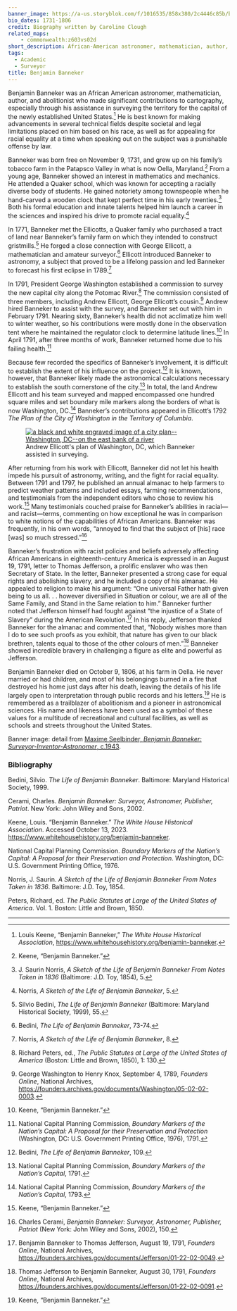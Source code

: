 ```yaml
---
banner_image: https://a-us.storyblok.com/f/1016535/858x380/2c4446c85b/benjamin_banneker.png
bio_dates: 1731-1806
credit: Biography written by Caroline Clough
related_maps:
    - commonwealth:z603vs02d
short_description: African-American astronomer, mathematician, author, and surveyor
tags:
  - Academic
  - Surveyor
title: Benjamin Banneker
---
```

Benjamin Banneker was an African American astronomer, mathematician, author, and abolitionist who made significant contributions to cartography, especially through his assistance in surveying the territory for the capital of the newly established United States.[^1] He is best known for making advancements in several technical fields despite societal and legal limitations placed on him based on his race, as well as for appealing for racial equality at a time when speaking out on the subject was a punishable offense by law.

Banneker was born free on November 9, 1731, and grew up on his family’s tobacco farm in the Patapsco Valley in what is now Oella, Maryland.[^2] From a young age, Banneker showed an interest in mathematics and mechanics. He attended a Quaker school, which was known for accepting a racially diverse body of students. He gained notoriety among townspeople when he hand-carved a wooden clock that kept perfect time in his early twenties.[^3] Both his formal education and innate talents helped him launch a career in the sciences and inspired his drive to promote racial equality.[^4]

In 1771, Banneker met the Ellicotts, a Quaker family who purchased a tract of land near Banneker’s family farm on which they intended to construct gristmills.[^5] He forged a close connection with George Ellicott, a mathematician and amateur surveyor.[^6] Ellicott introduced Banneker to astronomy, a subject that proved to be a lifelong passion and led Banneker to forecast his first eclipse in 1789.[^7]

In 1791, President George Washington established a commission to survey the new capital city along the Potomac River.[^8] The commission consisted of three members, including Andrew Ellicott, George Ellicott’s cousin.[^9] Andrew hired Banneker to assist with the survey, and Banneker set out with him in February 1791. Nearing sixty, Banneker’s health did not acclimatize him well to winter weather, so his contributions were mostly done in the observation tent where he maintained the regulator clock to determine latitude lines.[^10] In April 1791, after three months of work, Banneker returned home due to his failing health.[^11]

Because few recorded the specifics of Banneker’s involvement, it is difficult to establish the extent of his influence on the project.[^12] It is known, however, that Banneker likely made the astronomical calculations necessary to establish the south cornerstone of the city.[^13] In total, the land Andrew Ellicott and his team surveyed and mapped encompassed one hundred square miles and set boundary mile markers along the borders of what is now Washington, DC.[^14] Banneker’s contributions appeared in Ellicott’s 1792 _The Plan of the City of Washington in the Territory of Columbia_. 

<figure>
    <a href="/maps/commonwealth:z603vs02d/">
    <img src="https://iiif.digitalcommonwealth.org/iiif/2/commonwealth:z603vs03p/140,128,6456,4635/pct:50/0/default.jpg" alt="a black and white engraved image of a city plan--Washington, DC--on the east bank of a river">
    </a>
    <figcaption>Andrew Ellicott's plan of Washington, DC, which Banneker assisted in surveying.</figcaption>
</figure>

After returning from his work with Ellicott, Banneker did not let his health impede his pursuit of astronomy, writing, and the fight for racial equality. Between 1791 and 1797, he published an annual almanac to help farmers to predict weather patterns and included essays, farming recommendations, and testimonials from the independent editors who chose to review his work.[^15] Many testimonials couched praise for Banneker’s abilities in racial—and racist—terms, commenting on how exceptional he was in comparison to white notions of the capabilities of African Americans. Banneker was frequently, in his own words, “annoyed to find that the subject of \[his\] race \[was\] so much stressed.”[^16]

Banneker’s frustration with racist policies and beliefs adversely affecting African Americans in eighteenth-century America is expressed in an August 19, 1791, letter to Thomas Jefferson, a prolific enslaver who was then Secretary of State. In the letter, Banneker presented a strong case for equal rights and abolishing slavery, and he included a copy of his almanac. He appealed to religion to make his argument: “One universal Father hath given being to us all. . . however diversified in Situation or colour, we are all of the Same Family, and Stand in the Same relation to him.” Banneker further noted that Jefferson himself had fought against “the injustice of a State of Slavery” during the American Revolution.[^17] In his reply, Jefferson thanked Banneker for the almanac and commented that, “Nobody wishes more than I do to see such proofs as you exhibit, that nature has given to our black brethren, talents equal to those of the other colours of men.”[^18] Banneker showed incredible bravery in challenging a figure as elite and powerful as Jefferson.

Benjamin Banneker died on October 9, 1806, at his farm in Oella. He never married or had children, and most of his belongings burned in a fire that destroyed his home just days after his death, leaving the details of his life largely open to interpretation through public records and his letters.[^19] He is remembered as a trailblazer of abolitionism and a pioneer in astronomical sciences. His name and likeness have been used as a symbol of these values for a multitude of recreational and cultural facilities, as well as schools and streets throughout the United States.

Banner image: detail from [Maxime Seelbinder, _Benjamin Banneker: Surveyor-Inventor-Astronomer_, c.1943](https://www.loc.gov/item/2010641717/).

[^1]: Louis Keene, “Benjamin Banneker,” _The White House Historical Association_, https://www.whitehousehistory.org/benjamin-banneker.

[^2]: Keene, “Benjamin Banneker.”

[^3]: J. Saurin Norris, _A Sketch of the Life of Benjamin Banneker From Notes Taken in 1836_ \(Baltimore: J.D. Toy, 1854\), 5.

[^4]: Norris, _A Sketch of the Life of Benjamin Banneker_, 5.

[^5]: Silvio Bedini, _The Life of Benjamin Banneker_ \(Baltimore: Maryland Historical Society, 1999\), 55.

[^6]: Bedini, _The Life of Benjamin Banneker_, 73-74. 

[^7]: Norris, _A Sketch of the Life of Benjamin Banneker_, 8.

[^8]: Richard Peters, ed., _The Public Statutes at Large of the United States of America_ \(Boston: Little and Brown, 1850\), 1: 130.

[^9]: George Washington to Henry Knox, September 4, 1789, _Founders Online_, National Archives, https://founders.archives.gov/documents/Washington/05-02-02-0003.

[^10]: Keene, “Benjamin Banneker.” 

[^11]: National Capital Planning Commission, _Boundary Markers of the Nation’s Capital: A Proposal for their Preservation and Protection_ \(Washington, DC: U.S. Government Printing Office, 1976\), 1791.

[^12]: Bedini, _The Life of Benjamin Banneker_, 109.

[^13]: National Capital Planning Commission, _Boundary Markers of the Nation’s Capital_, 1791.

[^14]: National Capital Planning Commission, _Boundary Markers of the Nation’s Capital_, 1793.

[^15]: Keene, “Benjamin Banneker.”

[^16]: Charles Cerami, _Benjamin Banneker: Surveyor, Astronomer, Publisher, Patriot_ \(New York: John Wiley and Sons, 2002\), 150.

[^17]: Benjamin Banneker to Thomas Jefferson, August 19, 1791, _Founders Online_, National Archives, https://founders.archives.gov/documents/Jefferson/01-22-02-0049.

[^18]: Thomas Jefferson to Benjamin Banneker, August 30, 1791, _Founders Online_, National Archives, https://founders.archives.gov/documents/Jefferson/01-22-02-0091.

[^19]: Keene, “Benjamin Banneker.”

### Bibliography

Bedini, Silvio. _The Life of Benjamin Banneker_. Baltimore: Maryland Historical Society, 1999. 

Cerami, Charles. _Benjamin Banneker: Surveyor, Astronomer, Publisher, Patriot_. New York: John Wiley and Sons, 2002.

Keene, Louis. “Benjamin Banneker.” _The White House Historical Association_. Accessed October 13, 2023. https://www.whitehousehistory.org/benjamin-banneker.

National Capital Planning Commission. _Boundary Markers of the Nation’s Capital: A Proposal for their Preservation and Protection_. Washington, DC: U.S. Government Printing Office, 1976.

Norris, J. Saurin. _A Sketch of the Life of Benjamin Banneker From Notes Taken in 1836_. Baltimore: J.D. Toy, 1854.

Peters, Richard, ed. _The Public Statutes at Large of the United States of America_. Vol. 1. Boston: Little and Brown, 1850.

***